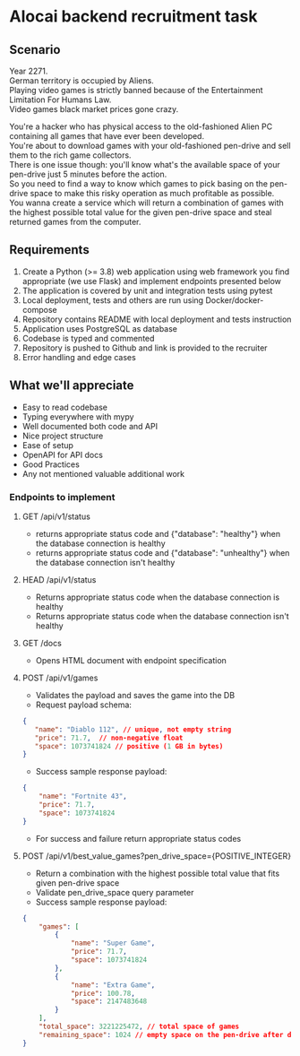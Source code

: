 # Alocai backend recruitment task

## Scenario

Year 2271.  
German territory is occupied by Aliens.  
Playing video games is strictly banned because of the Entertainment Limitation For Humans Law.  
Video games black market prices gone crazy.

You're a hacker who has physical access to the old-fashioned Alien PC containing all games that have ever been
developed.  
You're about to download games with your old-fashioned pen-drive and sell them to the rich game collectors.  
There is one issue though: you'll know what's the available space of your pen-drive just 5 minutes before the action.  
So you need to find a way to know which games to pick basing on the pen-drive space to make this risky operation as much
profitable as possible.  
You wanna create a service which will return a combination of games with the highest possible
total value for the given pen-drive space and steal returned games from the computer.

## Requirements

1. Create a Python (>= 3.8) web application using web framework you find appropriate (we use Flask)
   and implement endpoints presented below
2. The application is covered by unit and integration tests using pytest
3. Local deployment, tests and others are run using Docker/docker-compose
4. Repository contains README with local deployment and tests instruction
5. Application uses PostgreSQL as database
6. Codebase is typed and commented
7. Repository is pushed to Github and link is provided to the recruiter
8. Error handling and edge cases

## What we'll appreciate

* Easy to read codebase
* Typing everywhere with mypy
* Well documented both code and API
* Nice project structure
* Ease of setup
* OpenAPI for API docs
* Good Practices
* Any not mentioned valuable additional work

### Endpoints to implement

1. GET /api/v1/status
    * returns appropriate status code and {"database": "healthy"} when the database connection is healthy
    * returns appropriate status code and {"database": "unhealthy"} when the database connection isn't healthy

2. HEAD /api/v1/status
    * Returns appropriate status code when the database connection is healthy
    * Returns appropriate status code when the database connection isn't healthy

3. GET /docs
    * Opens HTML document with endpoint specification

4. POST /api/v1/games
    * Validates the payload and saves the game into the DB
    * Request payload schema:
    ```json
   {
       "name": "Diablo 112", // unique, not empty string 
       "price": 71.7,  // non-negative float
       "space": 1073741824 // positive (1 GB in bytes)
   }
   ```
    * Success sample response payload:
   ```json
   {
       "name": "Fortnite 43",
       "price": 71.7,
       "space": 1073741824
   }
   ```
    * For success and failure return appropriate status codes

5. POST /api/v1/best_value_games?pen_drive_space={POSITIVE_INTEGER}
    * Return a combination with the highest possible total value that fits given pen-drive space
    * Validate pen_drive_space query parameter
    * Success sample response payload:
   ```json
   {
       "games": [
           {
               "name": "Super Game",
               "price": 71.7,
               "space": 1073741824
           },
           {
               "name": "Extra Game",
               "price": 100.78,
               "space": 2147483648
           }
       ],
       "total_space": 3221225472, // total space of games
       "remaining_space": 1024 // empty space on the pen-drive after download
   }
   ```

